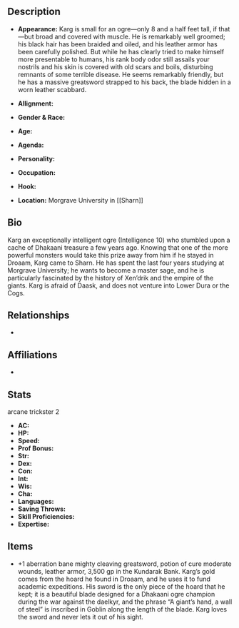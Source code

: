 ## Description
- **Appearance:** Karg is small for an ogre—only 8 and a half feet tall, if that—but broad and covered with muscle. He is remarkably well groomed; his black hair has been braided and oiled, and his leather armor has been carefully polished. But while he has clearly tried to make himself more presentable to humans, his rank body odor still assails your nostrils and his skin is covered with old scars and boils, disturbing remnants of some terrible disease. He seems remarkably friendly, but he has a massive greatsword strapped to his back, the blade hidden in a worn leather scabbard.

- **Allignment:** 

- **Gender & Race:** 

- **Age:** 

- **Agenda:** 

- **Personality:** 

- **Occupation:** 

- **Hook:** 

- **Location:** Morgrave University in [[Sharn]]

## Bio
Karg an exceptionally intelligent ogre (Intelligence 10) who stumbled upon a cache of Dhakaani treasure a few years ago. Knowing that one of the more powerful monsters would take this prize away from him if he stayed in Droaam, Karg came to Sharn. He has spent the last four years studying at Morgrave University; he wants to become a master sage, and he is particularly fascinated by the history of Xen’drik and the empire of the giants. Karg is afraid of Daask, and does not venture into Lower Dura or the Cogs.

## Relationships
- 

## Affiliations
- 

## Stats
arcane trickster 2
- **AC:** 
- **HP:** 
- **Speed:** 
- **Prof Bonus:** 
- **Str:** 
- **Dex:** 
- **Con:** 
- **Int:** 
- **Wis:** 
- **Cha:** 
- **Languages:** 
- **Saving Throws:** 
- **Skill Proficiencies:** 
- **Expertise:** 


## Items
- +1 aberration bane mighty cleaving greatsword, potion of cure moderate wounds, leather armor, 3,500 gp in the Kundarak Bank. Karg’s gold comes from the hoard he found in Droaam, and he uses it to fund academic expeditions. His sword is the only piece of the hoard that he kept; it is a beautiful blade designed for a Dhakaani ogre champion during the war against the daelkyr, and the phrase “A giant’s hand, a wall of steel” is inscribed in Goblin along the length of the blade. Karg loves the sword and never lets it out of his sight.
